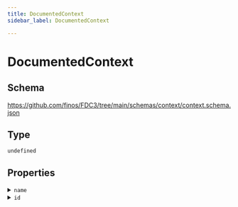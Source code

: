 ```yaml
---
title: DocumentedContext
sidebar_label: DocumentedContext

---
```


# DocumentedContext

## Schema

<https://github.com/finos/FDC3/tree/main/schemas/context/context.schema.json>

## Type

`undefined`

## Properties

<details>
  <summary><code>name</code></summary>

**type**: `string`

Context data objects may include a name property that can be used for more information, or display purposes. Some derived types may require the name object as mandatory, depending on use case.

</details>

<details>
  <summary><code>id</code></summary>

**type**: `object`

Context data objects may include a set of equivalent key-value pairs that can be used to help applications identify and look up the context type they receive in their own domain. The idea behind this design is that applications can provide as many equivalent identifiers to a target application as possible, e.g. an instrument may be represented by an ISIN, CUSIP or Bloomberg identifier.

Identifiers do not make sense for all types of data, so the `id` property is therefore optional, but some derived types may choose to require at least one identifier. Identifier values SHOULD always be of type string.

</details>

